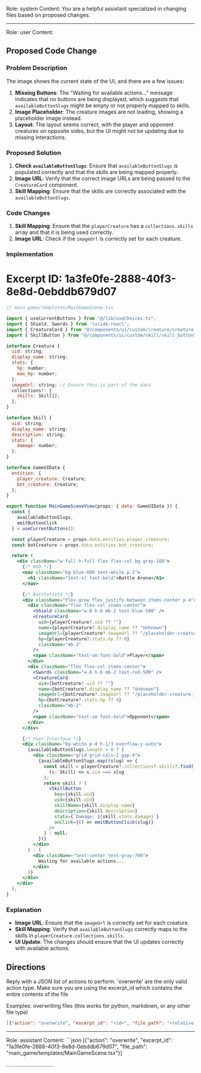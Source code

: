 Role: system
Content: You are a helpful assistant specialized in changing files based on proposed changes.
__________________
Role: user
Content: 
## Proposed Code Change
### Problem Description

The image shows the current state of the UI, and there are a few issues:

1. **Missing Buttons**: The "Waiting for available actions..." message indicates that no buttons are being displayed, which suggests that `availableButtonSlugs` might be empty or not properly mapped to skills.
2. **Image Placeholder**: The creature images are not loading, showing a placeholder image instead.
3. **Layout**: The layout seems correct, with the player and opponent creatures on opposite sides, but the UI might not be updating due to missing interactions.

### Proposed Solution

1. **Check `availableButtonSlugs`**: Ensure that `availableButtonSlugs` is populated correctly and that the skills are being mapped properly.
2. **Image URL**: Verify that the correct image URLs are being passed to the `CreatureCard` component.
3. **Skill Mapping**: Ensure that the skills are correctly associated with the `availableButtonSlugs`.

### Code Changes

1. **Skill Mapping**: Ensure that the `playerCreature` has a `collections.skills` array and that it is being used correctly.
2. **Image URL**: Check if the `imageUrl` is correctly set for each creature.

### Implementation

# Excerpt ID: 1a3fe0fe-2888-40f3-8e8d-0ebddb679d07
```jsx
// main_game/templates/MainGameScene.tsx

import { useCurrentButtons } from "@/lib/useChoices.ts";
import { Shield, Swords } from 'lucide-react';
import { CreatureCard } from "@/components/ui/custom/creature/creature_card";
import { SkillButton } from "@/components/ui/custom/skill/skill_button";

interface Creature {
  uid: string;
  display_name: string;
  stats: {
    hp: number;
    max_hp: number;
  };
  imageUrl: string; // Ensure this is part of the data
  collections?: {
    skills: Skill[];
  };
}

interface Skill {
  uid: string;
  display_name: string;
  description: string;
  stats: {
    damage: number;
  };
}

interface GameUIData {
  entities: {
    player_creature: Creature;
    bot_creature: Creature;
  };
}

export function MainGameSceneView(props: { data: GameUIData }) {
  const {
    availableButtonSlugs,
    emitButtonClick
  } = useCurrentButtons();

  const playerCreature = props.data.entities.player_creature;
  const botCreature = props.data.entities.bot_creature;

  return (
    <div className="w-full h-full flex flex-col bg-gray-100">
      {/* HUD */}
      <nav className="bg-blue-600 text-white p-2">
        <h1 className="text-xl font-bold">Battle Arena</h1>
      </nav>

      {/* Battlefield */}
      <div className="flex-grow flex justify-between items-center p-4">
        <div className="flex flex-col items-center">
          <Shield className="w-8 h-8 mb-2 text-blue-500" />
          <CreatureCard
            uid={playerCreature?.uid ?? ""}
            name={playerCreature?.display_name ?? "Unknown"}
            imageUrl={playerCreature?.imageUrl ?? "/placeholder-creature.jpg"}
            hp={playerCreature?.stats.hp ?? 0}
            className="mb-2"
          />
          <span className="text-sm font-bold">Player</span>
        </div>
        <div className="flex flex-col items-center">
          <Swords className="w-8 h-8 mb-2 text-red-500" />
          <CreatureCard
            uid={botCreature?.uid ?? ""}
            name={botCreature?.display_name ?? "Unknown"}
            imageUrl={botCreature?.imageUrl ?? "/placeholder-creature.jpg"}
            hp={botCreature?.stats.hp ?? 0}
            className="mb-2"
          />
          <span className="text-sm font-bold">Opponent</span>
        </div>
      </div>

      {/* User Interface */}
      <div className="bg-white p-4 h-1/3 overflow-y-auto">
        {availableButtonSlugs.length > 0 ? (
          <div className="grid grid-cols-2 gap-4">
            {availableButtonSlugs.map((slug) => {
              const skill = playerCreature?.collections?.skills?.find(
                (s: Skill) => s.uid === slug
              );
              return skill ? (
                <SkillButton
                  key={skill.uid}
                  uid={skill.uid}
                  skillName={skill.display_name}
                  description={skill.description}
                  stats={`Damage: ${skill.stats.damage}`}
                  onClick={() => emitButtonClick(slug)}
                />
              ) : null;
            })}
          </div>
        ) : (
          <div className="text-center text-gray-700">
            Waiting for available actions...
          </div>
        )}
      </div>
    </div>
  );
}
```

### Explanation

- **Image URL**: Ensure that the `imageUrl` is correctly set for each creature.
- **Skill Mapping**: Verify that `availableButtonSlugs` correctly maps to the skills in `playerCreature.collections.skills`.
- **UI Update**: The changes should ensure that the UI updates correctly with available actions.

## Directions
Reply with a JSON list of actions to perform. 'overwrite' are the only valid action type. 
Make sure you are using the excerpt_id which contains the entire contents of the file

Examples:
overwriting files (this works for python, markdown, or any other file type)
```json output_example1
[{"action": "overwrite", "excerpt_id": "<id>", "file_path": "<relative file path>"}]
```

__________________
Role: assistant
Content: ```json
[{"action": "overwrite", "excerpt_id": "1a3fe0fe-2888-40f3-8e8d-0ebddb679d07", "file_path": "main_game/templates/MainGameScene.tsx"}]
```
__________________
